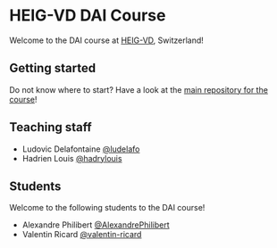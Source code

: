 # HEIG-VD DAI Course

Welcome to the DAI course at [HEIG-VD](https://heig-vd.ch), Switzerland!

## Getting started

Do not know where to start? Have a look at the
[main repository for the course](https://github.com/heig-vd-dai-course/heig-vd-dai-course)!

## Teaching staff

<!--
Please add your name in alphabetical order (by last name) in this format:
First name Last name [@GitHub username](https://github.com/USERNAME)
-->

- Ludovic Delafontaine [@ludelafo](https://github.com/ludelafo/)
- Hadrien Louis [@hadrylouis](https://github.com/hadrylouis)

## Students

Welcome to the following students to the DAI course!

<!--
Please add your name in alphabetical order (by last name) in this format:
First name Last name [@GitHub username](https://github.com/USERNAME)
-->

- Alexandre Philibert [@AlexandrePhilibert](https://github.com/AlexandrePhilibert)
- Valentin Ricard [@valentin-ricard](https://github-com/valentin-ricard) 
